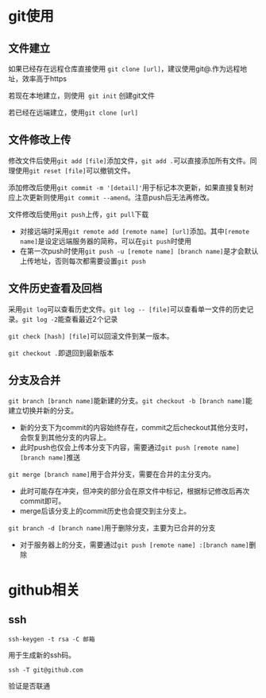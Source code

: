 # git使用

## 文件建立

如果已经存在远程仓库直接使用 `git clone [url]`，建议使用git@.作为远程地址，效率高于https

若现在本地建立，则使用` git init` 创建git文件

若已经在远端建立，使用`git clone [url]`

## 文件修改上传

修改文件后使用`git add [file]`添加文件，`git add .`可以直接添加所有文件。同理使用`git reset [file]`可以撤销文件。

添加修改后使用`git commit -m '[detail]'`用于标记本次更新，如果直接复制对应上次更新则使用`git commit --amend`。注意push后无法再修改。

文件修改后使用`git push`上传，`git pull`下载

- 对接远端时采用`git remote add [remote name] [url]`添加。其中`[remote name]`是设定远端服务器的简称，可以在`git push`时使用
- 在第一次push时使用`git push -u [remote name] [branch name]`是才会默认上传地址，否则每次都需要设置`git push`

## 文件历史查看及回档

采用`git log`可以查看历史文件。`git log -- [file]`可以查看单一文件的历史记录。`git log -2`能查看最近2个记录

`git check [hash] [file]`可以回滚文件到某一版本。

`git checkout .`即退回到最新版本

## 分支及合并

`git branch [branch name]`能新建的分支。`git checkout -b [branch name]`能建立切换并新的分支。

- 新的分支下为commit的内容始终存在，commit之后checkout其他分支时，会恢复到其他分支的内容上。
- 此时push也仅会上传本分支下内容，需要通过`git push [remote name] [branch name]`推送

`git merge [branch name]`用于合并分支，需要在合并的主分支内。

- 此时可能存在冲突，但冲突的部分会在原文件中标记，根据标记修改后再次commit即可。
- merge后该分支上的commit历史也会提交到主分支上。

`git branch -d [branch name]`用于删除分支，主要为已合并的分支

- 对于服务器上的分支，需要通过`git push [remote name] :[branch name]`删除

# github相关

## ssh

`ssh-keygen -t rsa -C 邮箱`

用于生成新的ssh码。

`ssh -T git@github.com`

验证是否联通
